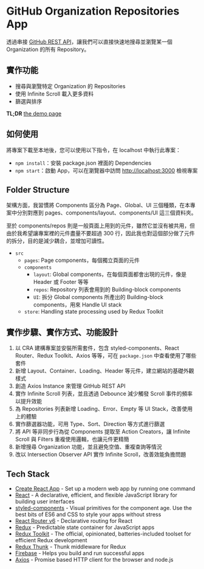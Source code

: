 # GitHub Organization Repositories App

透過串接 [GitHub REST API](https://docs.github.com/en/rest)，讓我們可以直接快速地搜尋並瀏覽某一個 Organization 的所有 Repository。

## 實作功能

- 搜尋與瀏覽特定 Organization 的 Repositories
- 使用 Infinite Scroll 載入更多資料
- 篩選與排序

**TL;DR** [the demo page](https://github-org-repos-app.web.app/repos)

## 如何使用

將專案下載至本地後，您可以使用以下指令，在 localhost 中執行此專案：

- `npm install`：安裝 package.json 裡面的 Dependencies
- `npm start`：啟動 App，可以在瀏覽器中訪問 [http://localhost:3000](http://localhost:3000) 檢視專案

## Folder Structure

架構方面，我習慣將 Components 區分為 Page、Global、UI 三個種類，在本專案中分別對應到 pages、components/layout、components/UI 這三個資料夾。

至於 components/repos 則是一般頁面上用到的元件，雖然它並沒有被共用，但由於我希望讓專案裡的元件盡量不要超過 300 行，因此我也對這個部分做了元件的拆分，目的是減少耦合，並增加可讀性。

- `src`
  - `pages`: Page components，每個獨立頁面的元件
  - `components`
    - `layout`: Global components，在每個頁面都會出現的元件，像是 Header 或 Footer 等等
    - `repos`: Repository 列表會用到的 Building-block components
    - `UI`: 拆分 Global components 所產出的 Building-block components，用來 Handle UI stack
  - `store`: Handling state processing used by Redux Toolkit

## 實作步驟、實作方式、功能設計

1. 以 CRA 建構專案並安裝所需套件，包含 styled-components、React Router、Redux Toolkit、Axios 等等，可在 `package.json` 中查看使用了哪些套件
2. 新增 Layout、Container、Loading、Header 等元件，建立網站的基礎外觀樣式
3. 創造 Axios Instance 來管理 GitHub REST API
4. 實作 Infinite Scroll 列表，並且透過 Debounce 減少觸發 Scroll 事件的頻率以提升效能
5. 為 Repositories 列表新增 Loading、Error、Empty 等 UI Stack，改善使用上的體驗
6. 實作篩選器功能，可用 Type、Sort、Direction 等方式進行篩選
7. 將 API 等非同步行為從 Components 提取至 Action Creators，讓 Infinite Scroll 與 Filters 重複使用邏輯，也讓元件更精簡
8. 新增搜尋 Organization 功能，並且避免空值、重複查詢等情況
9. 改以 Intersection Observer API 實作 Infinite Scroll，改善效能負擔問題

## Tech Stack

- [Create React App](https://github.com/facebook/create-react-app) - Set up a modern web app by running one command
- [React](https://github.com/facebook/react/) - A declarative, efficient, and flexible JavaScript library for building user interfaces
- [styled-components](https://github.com/styled-components/styled-components) - Visual primitives for the component age. Use the best bits of ES6 and CSS to style your apps without stress
- [React Router v6](https://github.com/remix-run/react-router) - Declarative routing for React
- [Redux](https://github.com/reduxjs/redux) - Predictable state container for JavaScript apps
- [Redux Toolkit](https://github.com/reduxjs/redux-toolkit) - The official, opinionated, batteries-included toolset for efficient Redux development
- [Redux Thunk](https://github.com/reduxjs/redux-thunk) - Thunk middleware for Redux
- [Firebase](https://firebase.google.com/) - Helps you build and run successful apps
- [Axios](https://github.com/axios/axios) - Promise based HTTP client for the browser and node.js
